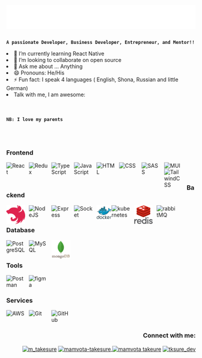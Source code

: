 <h1 align="center">
  <img src="https://raw.githubusercontent.com/MamvotaTake/MamvotaTake/master/name.svg" alt="Hi 👋, I'm Mamvota Takesure" />
</h1>

**`A passionate Developer, Business Developer, Entrepreneur, and Mentor!!`**
<div align="left">
  <li>🌱 I’m currently learning React Native</li>
  <li>👯 I’m looking to collaborate on open source</li>
  <li>💬 Ask me about ... Anything</li>
  <li>😄 Pronouns: He/His</li>
  <li>⚡ Fun fact: I speak 4 languages ( English, Shona, Russian and little German)</li>
  <li> Talk with me, I am awesome:</li><br />

<br/>

  **`NB: I love my parents`**
</div><br />

<br/>

### Frontend

<img align="left" alt="React" width="50px" style="padding-right:10px;" src="https://cdn.jsdelivr.net/gh/devicons/devicon/icons/react/react-original.svg" />
<img align="left" alt="Redux" width="50px" style="padding-right:10px;" src="https://cdn.jsdelivr.net/gh/devicons/devicon/icons/redux/redux-original.svg" />
<img align="left" alt="TypeScript" width="50px" style="padding-right:10px;" src="https://cdn.jsdelivr.net/gh/devicons/devicon/icons/typescript/typescript-plain.svg" />
<img align="left" alt="JavaScript" width="50px" style="padding-right:10px;" src="https://cdn.jsdelivr.net/gh/devicons/devicon/icons/javascript/javascript-plain.svg" />
<img align="left" alt="HTML" width="50px" style="padding-right:10px;" src="https://cdn.jsdelivr.net/gh/devicons/devicon/icons/html5/html5-plain.svg" />
<img align="left" alt="CSS" width="50px" style="padding-right:10px;" src="https://cdn.jsdelivr.net/gh/devicons/devicon/icons/css3/css3-plain.svg" />
<img align="left" alt="SASS" width="50px" style="padding-right:10px;" src="https://cdn.jsdelivr.net/gh/devicons/devicon/icons/sass/sass-original.svg" />
<img align="left" alt="MUI" width="50px" style="padding-right:10px;" src="https://cdn.jsdelivr.net/gh/devicons/devicon/icons/materialui/materialui-original.svg" />
<img align="left" alt="TailwindCSS" width="50px" style="padding-right:10px;" src="https://cdn.jsdelivr.net/gh/devicons/devicon/icons/tailwindcss/tailwindcss-plain.svg" /><br />

<br/>

### Backend
<img  align="left" src="https://raw.githubusercontent.com/devicons/devicon/master/icons/nestjs/nestjs-plain.svg" alt="nestjs" width="50px" style="padding-right:10px;"/>
<img align="left" alt="NodeJS" width="50px" style="padding-right:10px;" src="https://cdn.jsdelivr.net/gh/devicons/devicon/icons/nodejs/nodejs-original.svg" />
<img align="left" alt="Express" width="50px" style="padding-right:10px;" src="https://cdn.jsdelivr.net/gh/devicons/devicon/icons/express/express-original.svg" />
<img align="left" alt="Socket" width="50px" style="padding-right:10px;" src="https://cdn.jsdelivr.net/gh/devicons/devicon/icons/socketio/socketio-original-wordmark.svg" />
<img align="left" src="https://raw.githubusercontent.com/devicons/devicon/master/icons/docker/docker-original-wordmark.svg" alt="docker" width="40" height="40"/>
<img align="left"  src="https://www.vectorlogo.zone/logos/kubernetes/kubernetes-icon.svg" alt="kubernetes"  width="50px" style="padding-right:10px;"/>
<img align="left" src="https://raw.githubusercontent.com/devicons/devicon/master/icons/redis/redis-original-wordmark.svg"  alt="redis" width="50px" style="padding-right:10px;"/>
<img align="left" src="https://www.vectorlogo.zone/logos/rabbitmq/rabbitmq-icon.svg" alt="rabbitMQ" width="50px" style="padding-right:10px;"/><br />

<br/>

### Database

<img align="left" alt="PostgreSQL" width="50px" style="padding-right:10px;" src="https://cdn.jsdelivr.net/gh/devicons/devicon/icons/postgresql/postgresql-original.svg" />
<img align="left" alt="MySQL" width="50px" style="padding-right:10px;" src="https://cdn.jsdelivr.net/gh/devicons/devicon/icons/mysql/mysql-original-wordmark.svg" />
<img align="left" src="https://raw.githubusercontent.com/devicons/devicon/master/icons/mongodb/mongodb-original-wordmark.svg" alt="mongodb" width="50px" style="padding-right:10px;" /><br />

<br/>

### Tools

<img align="left" alt="Postman" width="50px" style="padding-right:10px;" src="https://user-images.githubusercontent.com/67447840/220038329-e5213d83-ec34-4a82-9647-1b70ff8f2bfe.png" />
<img  align="left" src="https://www.vectorlogo.zone/logos/figma/figma-icon.svg" alt="figma" width="50px" style="padding-right:10px;"/><br />

<br/>


### Services

<img align="left" alt="AWS" width="50px" style="padding-right:10px;" src="https://cdn.jsdelivr.net/gh/devicons/devicon/icons/amazonwebservices/amazonwebservices-plain-wordmark.svg" />
<img align="left" alt="Git" width="50px" style="padding-right:10px;" src="https://cdn.jsdelivr.net/gh/devicons/devicon/icons/git/git-original.svg" />
<img align="left" alt="GitHub" width="50px" style="padding-right:10px;" src="https://user-images.githubusercontent.com/67447840/220037637-cff5669e-da0e-45de-98f1-cdf5b67fff26.png" /><br />

<br/>
<div align="right">
  <h3 align="right">Connect with me:</h3>
  <p align="right">
    <a href="https://twitter.com/m_takesure" target="blank"><img align="center" src="https://raw.githubusercontent.com/rahuldkjain/github-profile-readme-generator/master/src/images/icons/Social/twitter.svg" alt="m_takesure" height="30" width="40" /></a>
  <a href="https://linkedin.com/in/mamvota-takesure" target="blank"><img align="center" src="https://raw.githubusercontent.com/rahuldkjain/github-profile-readme-generator/master/src/images/icons/Social/linked-in-alt.svg" alt="mamvota-takesure" height="30" width="40" />   </a>
  <a href="https://fb.com/mamvota takesure" target="blank"><img align="center" src="https://raw.githubusercontent.com/rahuldkjain/github-profile-readme-generator/master/src/images/icons/Social/facebook.svg" alt="mamvota takeure" height="30" width="40" /></a>
  <a href="https://instagram.com/tksure_dev" target="blank"><img align="center" src="https://raw.githubusercontent.com/rahuldkjain/github-profile-readme-generator/master/src/images/icons/Social/instagram.svg" alt="tksure_dev" height="30" width="40" /></a>
</p>
</div>

